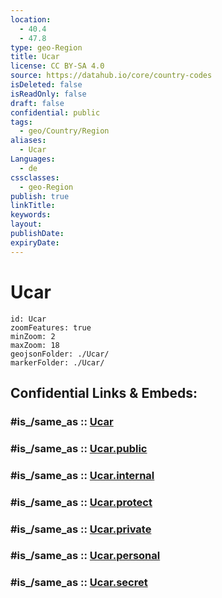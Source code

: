 ```yaml
---
location:
  - 40.4
  - 47.8
type: geo-Region
title: Ucar
license: CC BY-SA 4.0
source: https://datahub.io/core/country-codes
isDeleted: false
isReadOnly: false
draft: false
confidential: public
tags:
  - geo/Country/Region
aliases:
  - Ucar
Languages:
  - de
cssclasses:
  - geo-Region
publish: true
linkTitle:
keywords:
layout:
publishDate:
expiryDate:
---
```


# Ucar

```leaflet
id: Ucar
zoomFeatures: true 
minZoom: 2 
maxZoom: 18
geojsonFolder: ./Ucar/
markerFolder: ./Ucar/
```


## Confidential Links & Embeds: 

### #is_/same_as :: [Ucar](/_Standards/Earth/Continent/Asia/Asia~North~West/Azerbaijan/Regions~Azerbaijan/Aran/counties~Aran/Ucar.md) 

### #is_/same_as :: [Ucar.public](/_public/Earth/Continent/Asia/Asia~North~West/Azerbaijan/Regions~Azerbaijan/Aran/counties~Aran/Ucar.public.md) 

### #is_/same_as :: [Ucar.internal](/_internal/Earth/Continent/Asia/Asia~North~West/Azerbaijan/Regions~Azerbaijan/Aran/counties~Aran/Ucar.internal.md) 

### #is_/same_as :: [Ucar.protect](/_protect/Earth/Continent/Asia/Asia~North~West/Azerbaijan/Regions~Azerbaijan/Aran/counties~Aran/Ucar.protect.md) 

### #is_/same_as :: [Ucar.private](/_private/Earth/Continent/Asia/Asia~North~West/Azerbaijan/Regions~Azerbaijan/Aran/counties~Aran/Ucar.private.md) 

### #is_/same_as :: [Ucar.personal](/_personal/Earth/Continent/Asia/Asia~North~West/Azerbaijan/Regions~Azerbaijan/Aran/counties~Aran/Ucar.personal.md) 

### #is_/same_as :: [Ucar.secret](/_secret/Earth/Continent/Asia/Asia~North~West/Azerbaijan/Regions~Azerbaijan/Aran/counties~Aran/Ucar.secret.md)


